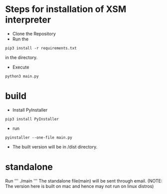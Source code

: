 # Steps for installation of XSM interpreter
- Clone the Repository
- Run the 
```
pip3 install -r requirements.txt
``` 
in the directory.
- Execute 
```
python3 main.py
```
# build
- Install PyInstaller
```
pip3 install PyInstaller
```
- run
```
pyinstaller --one-file main.py
```
- The built version will be in /dist directory.
# standalone
Run 
'''
./main
'''
The standalone file(main) will be sent through email.
(NOTE: The version here is built on mac and hence may not run on linux distros)
